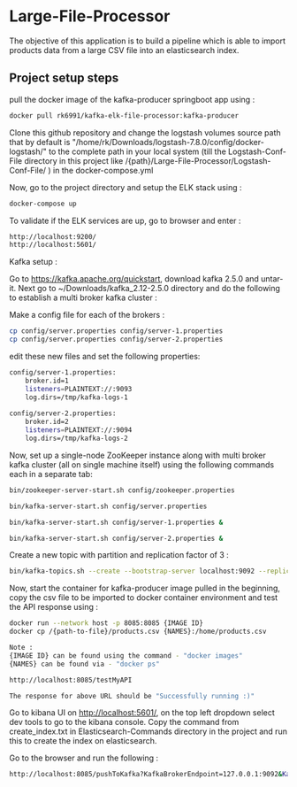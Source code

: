 # Large-File-Processor

The objective of this application is to build a pipeline which is able to import products data from a large CSV file into an elasticsearch index.

## Project setup steps

pull the docker image of the kafka-producer springboot app using :

```bash
docker pull rk6991/kafka-elk-file-processor:kafka-producer
```

Clone this github repository and change the logstash volumes source path that by default is "/home/rk/Downloads/logstash-7.8.0/config/docker-logstash/" to the complete path in your local system (till the Logstash-Conf-File directory in this project like /{path}/Large-File-Processor/Logstash-Conf-File/
) in the docker-compose.yml

Now, go to the project directory and setup the ELK stack using :
```bash
docker-compose up
```

To validate if the ELK services are up, go to browser and enter :
```bash
http://localhost:9200/
http://localhost:5601/
```

Kafka setup :

Go to <https://kafka.apache.org/quickstart>, download kafka 2.5.0 and untar-it. Next go to ~/Downloads/kafka_2.12-2.5.0 directory and do the following to establish a multi broker kafka cluster :

Make a config file for each of the brokers :

```bash
cp config/server.properties config/server-1.properties
cp config/server.properties config/server-2.properties
```

edit these new files and set the following properties:

```bash
config/server-1.properties:
    broker.id=1
    listeners=PLAINTEXT://:9093
    log.dirs=/tmp/kafka-logs-1
 
config/server-2.properties:
    broker.id=2
    listeners=PLAINTEXT://:9094
    log.dirs=/tmp/kafka-logs-2
```

Now, set up a single-node ZooKeeper instance along with multi broker kafka cluster (all on single machine itself) using the following commands each in a separate tab:

```bash
bin/zookeeper-server-start.sh config/zookeeper.properties

bin/kafka-server-start.sh config/server.properties

bin/kafka-server-start.sh config/server-1.properties &

bin/kafka-server-start.sh config/server-2.properties &
```

Create a new topic with partition and replication factor of 3 :

```bash
bin/kafka-topics.sh --create --bootstrap-server localhost:9092 --replication-factor 3 --partitions 3 --topic my-test-topic
```
Now, start the container for kafka-producer image pulled in the beginning, copy the csv file to be imported to docker container environment and test the API response using :

```bash
docker run --network host -p 8085:8085 {IMAGE ID}
docker cp /{path-to-file}/products.csv {NAMES}:/home/products.csv

Note :
{IMAGE ID} can be found using the command - "docker images"
{NAMES} can be found via - "docker ps"

http://localhost:8085/testMyAPI 

The response for above URL should be "Successfully running :)"
```

Go to kibana UI on <http://localhost:5601/>, on the top left dropdown select dev tools to go to the kibana console. Copy the command from create_index.txt in Elasticsearch-Commands directory in the project and run this to create the index on elasticsearch.

Go to the browser and run the following :

```bash
http://localhost:8085/pushToKafka?KafkaBrokerEndpoint=127.0.0.1:9092&KafkaTopic=my-test-topic&CsvFile=/home/products.csv
```
